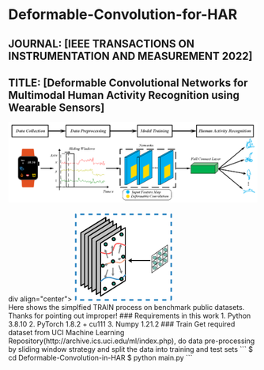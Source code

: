 # Deformable-Convolution-for-HAR
## JOURNAL: [IEEE TRANSACTIONS ON INSTRUMENTATION AND MEASUREMENT 2022] 
## TITLE: [Deformable Convolutional Networks for Multimodal Human Activity Recognition using Wearable Sensors]
  <div align="center">
    <img src="model_fig/modelbig.png" width="800"/>
  </div>
  <br />
  div align="center">
    <img src="model_fig/modelsmall.png" width="200"/>
  </div>
  <br />
Here shows the simplfied TRAIN process on benchmark public datasets.
Thanks for pointing out improper!
### Requirements in this work
1. Python 3.8.10  
2. PyTorch 1.8.2 + cu111
3. Numpy 1.21.2
### Train
Get required dataset from UCI Machine Learning Repository(http://archive.ics.uci.edu/ml/index.php), do data pre-processing by sliding window strategy and split the data into training and test sets
```
$ cd Deformable-Convolution-in-HAR
$ python main.py
```
